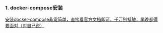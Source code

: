 ### 1. docker-compose安装  

[安装docker-compose非常简单，直接看官方文档即可，千万别抵触，早晚都得要面对（对自己说）](https://docs.docker.com/compose/install/#install-compose)  

